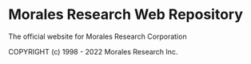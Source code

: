# Morales Research Web Repository
The official website for Morales Research Corporation

COPYRIGHT (c) 1998 - 2022 Morales Research Inc.
